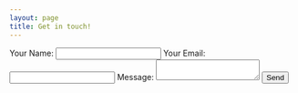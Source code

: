 ```yaml
---
layout: page
title: Get in touch!
---
```


<form
  action="https://formspree.io/mnqdvndq"
  method="POST"
>
  <label>
    Your Name:
    <input type="text" name="name">
  </label>
  <label>
    Your Email:
    <input type="email" name="_replyto">
  </label>
  <label>
    Message:
    <textarea name="message"></textarea>
  </label>
  <input type="submit" value="Send">
</form> 
